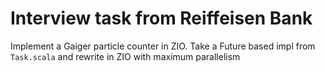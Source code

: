 # Interview task from Reiffeisen Bank

Implement a Gaiger particle counter in ZIO. Take a Future based impl from `Task.scala` and rewrite in ZIO with maximum parallelism
